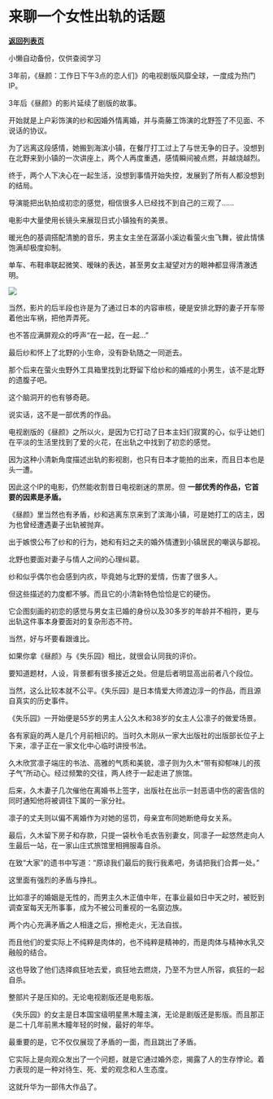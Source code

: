 # 来聊一个女性出轨的话题

[**返回列表页**](/gzh/记忆承载3)

小懒自动备份，仅供查阅学习

3年前，《昼颜：工作日下午3点的恋人们》的电视剧版风靡全球，一度成为热门IP。

  

3年后《昼颜》的影片延续了剧版的故事。

  

开始就是上户彩饰演的纱和因婚外情离婚，并与斋藤工饰演的北野签了不见面、不说话的协议。

  

为了远离这段感情，她搬到海滨小镇，在餐厅打工过上了与世无争的日子。没想到在北野来到小镇的一次讲座上，两个人再度重遇，感情瞬间被点燃，并越烧越烈。

  

终于，两个人下决心在一起生活，没想到事情开始失控，发展到了所有人都没想到的结局。

  

导演能把出轨拍成初恋的感觉，相信很多人已经找不到自己的三观了……

  

电影中大量使用长镜头来展现日式小镇独有的美景。

  

暖光色的基调搭配清脆的音乐，男主女主坐在潺潺小溪边看萤火虫飞舞，彼此情愫饱满却极度抑制。

  

单车、布鞋串联起微笑、暧昧的表达，甚至男女主凝望对方的眼神都显得清澈透明。

![](https://mmbiz.qpic.cn/mmbiz_jpg/VToK8ByghCgaHYpzW8DaM8Clv4N7bdHUKeovSsFEFo69bXsMlsCV4PZJAH0t78DB5ylRX0gl8GAlJjXVzFoNiaA/640?wx_fmt=jpeg)

当然，影片的后半段也许是为了通过日本的内容审核，硬是安排北野的妻子开车带着他出车祸，把他弄弄死。

  

也不答应满屏观众的呼声“在一起，在一起...”

  

最后纱和怀上了北野的小生命，没有卧轨随之一同逝去。

  

那个后来在萤火虫野外工具箱里找到北野留下给纱和的婚戒的小男生，该不是北野的遗腹子吧。

  

这个脑洞开的也有够奇葩。

  

说实话，这不是一部优秀的作品。

  

电视剧版的《昼颜》之所以火，是因为它打动了日本主妇们寂寞的心，似乎让她们在平淡的生活里找到了爱的火花，在出轨之中找到了初恋的感觉。

  

因为这种小清新角度描述出轨的影视剧，也只有日本才能拍的出来，而且日本也是头一遭。

  

因此这个IP的电影，仍然能收割昔日电视剧迷的票房。但 **一部优秀的作品，它首要的因素是矛盾。**

  

《昼颜》里当然也有矛盾，纱和逃离东京来到了滨海小镇，可是她打工的店主，因为也曾经遭遇妻子出轨被抛弃。

  

出于嫉恨公布了纱和的行为，她和有妇之夫的婚外情遭到小镇居民的嘲讽与鄙视。

  

北野也要面对妻子与情人之间的心理纠葛。

  

纱和似乎偶尔也会感到内疚，毕竟她与北野的爱情，伤害了很多人。

  

但这些描述的力度都不够。而且它的小清新特色恰恰是它的硬伤。

  

它企图刻画的初恋的感觉与男女主已婚的身份以及30多岁的年龄并不相符，更与出轨这件事本身要面对的复杂形态不符。

  

当然，好与坏要看跟谁比。

  

如果你拿《昼颜》与《失乐园》相比，就很会认同我的评价。

  

要知道题材，人设，背景都有很多接近之处。但是后者明显高出前者八个段位。

  

当然，这么比较本就不公平。《失乐园》是日本情爱大师渡边淳一的作品，而且源自真实的历史事件。

  

《失乐园》一开始便是55岁的男主人公久木和38岁的女主人公凛子的做爱场景。

  

各有家庭的两人是几个月前相识的。当时久木刚从一家大出版社的出版部长位子上下来，凛子正在一家文化中心临时讲授书法。

  

久木欣赏凛子端庄的书法、高雅的气质和美貌，凛子则为久木“带有抑郁味儿的孩子气”所动心。经过频繁的交往，两人终于一起走进了旅馆。

  

后来，久木妻子几次催他在离婚书上签字，出版社在出示一封恶语中伤的密告信的同时通知他将被调往下属的一家分社。

  

凛子的丈夫则以偏不离婚作为对她的惩罚，母亲宜布同她断绝母女关系。

  

最后，久木留下房子和存款，只提一袋秋令毛衣告别妻女，同凛子一起悠然走向人生最后一站，在一家山庄式旅馆里相拥服毒自杀。

  

在致“大家”的遗书中写道：“原谅我们最后的我行我素吧，务请把我们合葬一处。”

  

这里面有强烈的矛盾与挣扎。

  

比如凛子的婚姻是无性的，而男主久木正值中年，在事业最如日中天之时，被贬到调查室每天无所事事，成为不被公司重视的一名窗边族。

  

两个内心充满矛盾之人相逢之后，擦枪走火，无法自拔。

  

而且他们的爱实际上不纯粹是肉体的，也不纯粹是精神的，而是肉体与精神水乳交融般的结合。

  

这也导致了他们选择疯狂地去爱，疯狂地去燃烧，乃至不为世人所容，疯狂的一起自杀。

  

整部片子是压抑的。无论电视剧版还是电影版。

  

《失乐园》的女主是日本国宝级明星黑木瞳主演，无论是剧版还是影版。而且那正是二十几年前黑木瞳年轻的时候，最好的年华。

  

最重要的是，它不仅仅展现了矛盾的一面，而且跳出了矛盾。

  

它实际上是向观众发出了一个问题，就是它通过婚外恋，揭露了人的生存悖论。着力表现的是一种对待生、死、爱的观念和人生态度。

  

这就升华为一部伟大作品了。

